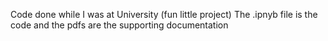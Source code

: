 Code done while I was at University (fun little project)
The .ipnyb file is the code and the pdfs are the supporting documentation
